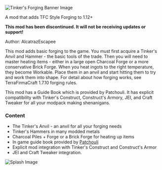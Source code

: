 ![Tinker's Forging Banner Image](https://github.com/alcatrazEscapee/tinkers-forging/blob/1.12/src/main/resources/assets/banner.png?raw=true)

A mod that adds TFC Style Forging to 1.12+

**This mod has been discontinued. It will not be receiving updates or support!**

Author: AlcatrazEscapee

This mod adds basic forging to the game. You must first acquire a Tinker's Anvil and Hammer - the basic tools of the trade. Then you will need to master heating items - either in a large open Charcoal Forge or a more conservative Brick Forge. When you heat ingots to the right temperature, they become Workable. Place them in an anvil and start hitting them to try and work them into shape. For detail about how forging works, see TerraFirmaCraft 1.7.10 forging rules.

This mod has a Guide Book which is provided by Patchouli. It has explicit compatibility with Tinker's Construct, Construct's Armory, JEI, and Craft Tweaker for all your modpack making shenanigans.

### Content

* The Tinker's Anvil - an anvil for all your forging needs
* Tinker's Hammers in many modded metals
* Charcoal Piles + Forge or a Brick Forge for heating up items
* In game guide book provided by [Patchouli](https://minecraft.curseforge.com/projects/patchouli)
* Explicit mod integration with Tinker's Construct and Construct's Armor
* JEI and Craft Tweaker integration.

![Splash Image](https://github.com/alcatrazEscapee/tinkers-forging/blob/1.12/src/main/resources/assets/splash.png?raw=true)
